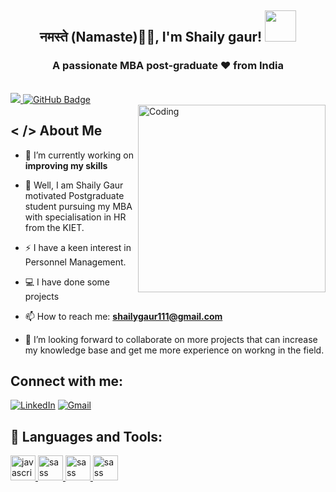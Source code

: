 <h2 align ="center"<img src="https://emojis.slackmojis.com/emojis/images/1531849430/4246/blob-sunglasses.gif?1531849430" width="30"/> नमस्ते (Namaste)🙏🏻, I'm Shaily gaur! <img src="https://media.giphy.com/media/12oufCB0MyZ1Go/giphy.gif" width="50"></h2>
<h3 align="center">A passionate MBA post-graduate ❤ from India</h3>
<div align="center">

</div>

<br>


<a href="https://github.com/shailygaur111r/github-profile-views-counter">
    <img src="https://komarev.com/ghpvc/?username=shailygaur111">
</a>
<a href="https://github.com/shailygaur111?tab=followers"><img src="https://img.shields.io/github/followers/shailygaur111?label=Followers&style=social" alt="GitHub Badge"></a>

<br>

<img align="right" alt="Coding" width="300" src="https://miro.medium.com/max/1360/0*7Q3yvSIv_t0ioJ-Z.gif">

## < /> About Me

- 🌱 I’m currently working on **improving my skills**

- 🔭 Well, I am Shaily Gaur motivated Postgraduate student pursuing my MBA with specialisation in HR from the KIET. 
- ⚡ I have a keen interest in Personnel Management.

- 💻 I have done some projects

- 📫 How to reach me: **shailygaur111@gmail.com**

- 🤝 I’m looking forward to collaborate on more projects that can increase my knowledge base and get me more experience on workng in the field.


## Connect with me:

<div align="left"> 
  <a href="https://www.linkedin.com/in/shaily-gaur-91b39525a/" target="blank"><img alt="LinkedIn" src="https://img.shields.io/badge/linkedin-%230077B5.svg?style=for-the-badge&logo=linkedin&logoColor=white"/></a>
  <a href="mailto:shailygaur111@gmail.com"><img alt="Gmail" src="https://img.shields.io/badge/Gmail-D14836?style=for-the-badge&logo=gmail&logoColor=white"/></a>


## 🚀 Languages and Tools:

<p align="left">
    <a href="https://developer.mozilla.org/en-US/docs/Web/JavaScript" target="_blank" rel="noreferrer"> <img src="https://camo.githubusercontent.com/e17f27ccb104b1ee595bb3c320eaf9ab8d0b1767969bc204fb7813db450ebd8f/68747470733a2f2f696d672e69636f6e73382e636f6d2f636f6c6f722f34382f3030303030302f707974686f6e2d2d76322e706e67" alt="javascript" width="40" height="40"/> </a>
    <a href="https://iconscout.com/icons/excel" target="_blank" rel="noreferrer"> <img src="https://cdn.iconscout.com/icon/free/png-128/microsoft-excel-1411847-1194336.png" alt="sass" width="40" height="40"/> </a>
    <a href="https://iconscout.com/icons/powerpoint" target="_blank" rel="noreferrer"> <img src="https://cdn.iconscout.com/icon/free/png-128/powerpoint-1-190810.png" alt="sass" width="40" height="40"/> </a>
    <a href="https://icons8.com/icons/set/power-bi" target="_blank" rel="noreferrer"> <img src="https://img.icons8.com/color/2x/power-bi.png" alt="sass" width="40" height="40"/> </a>
    


